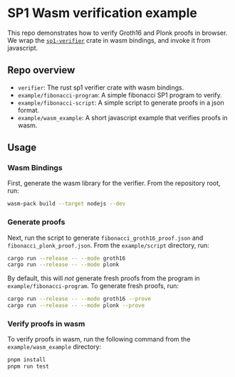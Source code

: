 # SP1 Wasm verification example

This repo demonstrates how to verify Groth16 and Plonk proofs in browser. We wrap the [`sp1-verifier`](https://github.com/succinctlabs/sp1) crate in wasm bindings, and invoke it from javascript.

## Repo overview

- `verifier`: The rust sp1 verifier crate with wasm bindings.
- `example/fibonacci-program`: A simple fibonacci SP1 program to verify.
- `example/fibonacci-script`: A simple script to generate proofs in a json format.
- `example/wasm_example`: A short javascript example that verifies proofs in wasm.

## Usage

### Wasm Bindings

First, generate the wasm library for the verifier. From the repository root, run:

```bash
wasm-pack build --target nodejs --dev 
```

### Generate proofs

Next, run the script to generate `fibonacci_groth16_proof.json` and `fibonacci_plonk_proof.json`. From the `example/script` directory, run:

```bash
cargo run --release -- --mode groth16
cargo run --release -- --mode plonk
```

By default, this will *not* generate fresh proofs from the program in `example/fibonacci-program`. To generate fresh proofs, run:

```bash
cargo run --release -- --mode groth16 --prove
cargo run --release -- --mode plonk --prove
```

### Verify proofs in wasm

To verify proofs in wasm, run the following command from the `example/wasm_example` directory:

```bash
pnpm install
pnpm run test
```
